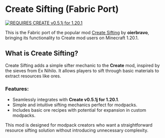 Create Sifting (Fabric Port)
============================

[![REQUIRES CREATE v0.5.1j for 1.20.1](https://img.shields.io/badge/REQUIRES%20CREATE%20v0.5.1j%20for%201.20.1-gold?logo=curseforge&labelColor=gray&style=for-the-badge)](https://www.curseforge.com/minecraft/mc-mods/create)

This is the Fabric port of the popular mod [Create Sifting](https://www.curseforge.com/minecraft/mc-mods/create-sifting) by **oierbravo**, bringing its functionality to Create mod users on Minecraft 1.20.1.

What is Create Sifting?
-----------------------

Create Sifting adds a simple sifter mechanic to the **Create** mod, inspired by the sieves from Ex Nihilo. It allows players to sift through basic materials to extract resources like ores.

### Features:

*   Seamlessly integrates with **Create v0.5.1j for 1.20.1**.
*   Simple and intuitive sifting mechanics perfect for modpacks.
*   Includes basic ore recipes with potential for expansion in custom modpacks.

This mod is designed for modpack creators who want a straightforward resource sifting solution without introducing unnecessary complexity.
